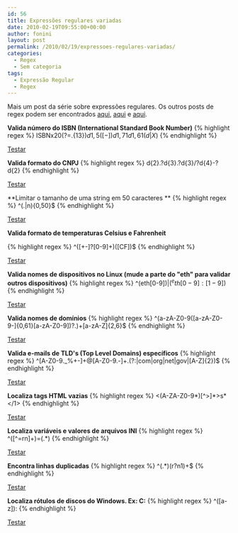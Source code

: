 ```yaml
---
id: 56
title: Expressões regulares variadas
date: 2010-02-19T09:55:00+00:00
author: fonini
layout: post
permalink: /2010/02/19/expressoes-regulares-variadas/
categories:
  - Regex
  - Sem categoria
tags:
  - Expressão Regular
  - Regex
---
```

Mais um post da série sobre expressões regulares. Os outros posts de regex podem ser encontrados [aqui](http://www.fonini.net/regex/15-expressoes-regulares-para-trabalhar-com-data-hora), [aqui](http://www.fonini.net/regex/13-expressoes-regulares-para-trabalhar-com-numeros) e [aqui](http://www.fonini.net/regex/10-expressoes-regulares-para-trabalhar-com-html).

**Valida número do ISBN (International Standard Book Number)**
{% highlight regex %}
ISBNx20(?=.{13}$)d{1,5}([- ])d{1,7}1d{1,6}1(d|X)$
{% endhighlight %}

<a href="http://regexpal.com/?flags=&regex=ISBNx20%28%3F%3D.{13}%24%29d{1%2C5}%28[-%20]%29d{1%2C7}1d{1%2C6}1%28d|X%29%24&input=ISBN%20972-1-02783-9" rel="externo">Testar</a> 

**Valida formato do CNPJ**
{% highlight regex %}
d{2}.?d{3}.?d{3}/?d{4}-?d{2} 
{% endhighlight %}

<a href="http://regexpal.com/?flags=&regex=d{2}.%3Fd{3}.%3Fd{3}%2F%3Fd{4}-%3Fd{2}&input=89.432.343%2F0001-22" rel="externo">Testar</a>

**Limitar o tamanho de uma string em 50 caracteres  ** 
{% highlight regex %}
^(.|n){0,50}$ 
{% endhighlight %}

<a href="http://regexpal.com/?flags=&regex=^%28.|n%29{0%2C50}%24&input=Bla%20teste%20uahsuhaushua%20regex%20%C3%A9%20legal%20jonnas%20fonini" rel="externo">Testar</a> 

**Valida formato de temperaturas Celsius e Fahrenheit**

{% highlight regex %}
^([+-]?[0-9]+)([CF])$
{% endhighlight %}
  
<a href="http://regexpal.com/?flags=&regex=^%28[%2B-]%3F[0-9]%2B%29%28[CF]%29%24&input=70F" rel="externo">Testar</a>

**Valida nomes de dispositivos no Linux (mude a parte do "eth" para validar outros dispositivos)**
{% highlight regex %}
^(eth[0-9]$)|(^eth[0-9]:[1-9]$)
{% endhighlight %}
  
<a href="http://regexpal.com/?flags=&regex=^%28eth[0-9]%24%29|%28^eth[0-9]%3A[1-9]%24%29&input=eth0" rel="externo">Testar</a>

**Valida nomes de domínios**
{% highlight regex %}
^(a-zA-Z0-9([a-zA-Z0-9-]{0,61}[a-zA-Z0-9])?.)+[a-zA-Z]{2,6}$
{% endhighlight %}
  
<a href="http://regexpal.com/?flags=&regex=^%28[a-zA-Z0-9]%28[a-zA-Z0-9-]{0%2C61}[a-zA-Z0-9]%29%3F.%29%2B[a-zA-Z]{2%2C6}%24&input=www.fonini.net" rel="externo">Testar</a>


**Valida e-mails de TLD's (Top Level Domains) específicos**
{% highlight regex %}
^[A-Z0-9._%+-]+@[A-Z0-9.-]+.(?:|com|org|net|gov|[A-Z]{2})$
{% endhighlight %}
  
<a href="http://regexpal.com/?flags=im&regex=^[A-Z0-9._%25%2B-]%2B%40[A-Z0-9.-]%2B.%28%3F%3A|com|org|net|gov|[A-Z]{2}%29%24&input=contato%40fonini.net%0Ateste%40teste.biz" rel="externo">Testar</a>

**Localiza tags HTML vazias**
{% highlight regex %}
<(A-ZA-Z0-9\*)[^>]\*>s*</1>
{% endhighlight %}
  
<a href="http://regexpal.com/?flags=&regex=%3C%28[a-z][a-z0-9]*%29[^%3E]*%3Es*%3C%2F1%3E&input=%3Cdiv%3E%3Cp%3E%3C%2Fp%3E%3C%2Fdiv%3E" rel="externo">Testar</a>

**Localiza variáveis e valores de arquivos INI** 
{% highlight regex %}
^([^=rn]+)=(.*)
{% endhighlight %}
  
<a href="http://regexpal.com/?flags=m&regex=^%28[^%3Drn]%2B%29%3D%28.*%29&input=valor1%3D20%3B%0Avalor2%3D30%3B" rel="externo">Testar</a>

**Encontra linhas duplicadas**
{% highlight regex %}
^(.*)(r?n1)+$
{% endhighlight %}
  
<a href="http://regexpal.com/?flags=m&regex=^%28.*%29%28r%3Fn1%29%2B%24&input=linha%0Ateste%0Ateste%0A" rel="externo">Testar</a>

**Localiza rótulos de discos do Windows. Ex: C:**
{% highlight regex %}
^([a-z]):
{% endhighlight %}
  
<a href="http://regexpal.com/?flags=m&regex=^%28[a-zA-Z]%29%3A&input=C%3Ateste" rel="externo">Testar</a>